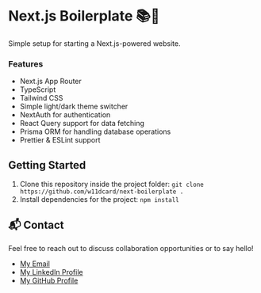 # Next.js Boilerplate 📚🚀

Simple setup for starting a Next.js-powered website.

### Features

- Next.js App Router
- TypeScript
- Tailwind CSS
- Simple light/dark theme switcher
- NextAuth for authentication
- React Query support for data fetching
- Prisma ORM for handling database operations
- Prettier & ESLint support

## Getting Started

1. Clone this repository inside the project folder: `git clone https://github.com/w11dcard/next-boilerplate .`
2. Install dependencies for the project: `npm install`

## 📬 Contact

Feel free to reach out to discuss collaboration opportunities or to say hello!

- [My Email](mailto:matheus.felipe.19rt@gmail.com)
- [My LinkedIn Profile](https://www.linkedin.com/in/matheus-mortari-19rt/)
- [My GitHub Profile](https://github.com/w11dcard)
